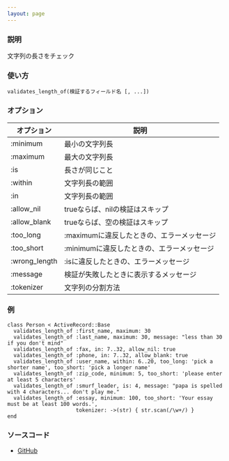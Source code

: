 ```yaml
---
layout: page
---
```

### 説明
文字列の長さをチェック

### 使い方
    validates_length_of(検証するフィールド名 [, ...])

### オプション

オプション         | 説明
------------- | -------------------------
:minimum      | 最小の文字列長
:maximum      | 最大の文字列長
:is           | 長さが同じこと
:within       | 文字列長の範囲
:in           | 文字列長の範囲
:allow_nil    | trueならば、nilの検証はスキップ
:allow_blank  | trueならば、空の検証はスキップ
:too_long     | :maximumに違反したときの、エラーメッセージ
:too_short    | :minimumに違反したときの、エラーメッセージ
:wrong_length | :isに違反したときの、エラーメッセージ
:message      | 検証が失敗したときに表示するメッセージ
:tokenizer    | 文字列の分割方法

### 例
    class Person < ActiveRecord::Base
      validates_length_of :first_name, maximum: 30
      validates_length_of :last_name, maximum: 30, message: "less than 30 if you don't mind"
      validates_length_of :fax, in: 7..32, allow_nil: true
      validates_length_of :phone, in: 7..32, allow_blank: true
      validates_length_of :user_name, within: 6..20, too_long: 'pick a shorter name', too_short: 'pick a longer name'
      validates_length_of :zip_code, minimum: 5, too_short: 'please enter at least 5 characters'
      validates_length_of :smurf_leader, is: 4, message: "papa is spelled with 4 characters... don't play me."
      validates_length_of :essay, minimum: 100, too_short: 'Your essay must be at least 100 words.',
                          tokenizer: ->(str) { str.scan(/\w+/) }
    end

### ソースコード
* [GitHub](https://github.com/rails/rails/blob/fe49f432c9a88256de753a3f2263553677bd7136/activemodel/lib/active_model/validations/length.rb#L119)